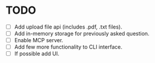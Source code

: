
# TODO 

 - [ ] Add upload file api (includes .pdf, .txt files).
 - [ ] Add in-memory storage for previously asked question.
 - [ ] Enable MCP server.
 - [ ] Add few more functionality to CLI interface.
 - [ ] If possible add UI.
